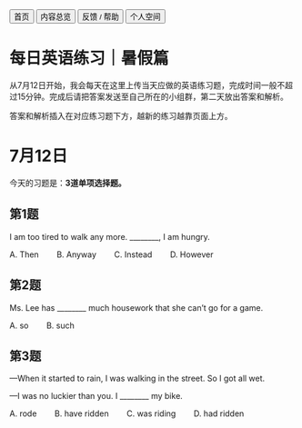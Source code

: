 <link rel="stylesheet" type="text/css" href="style.css">

<div class="btn-group">
<a href="https://zz19z-2021-2.github.io/"><button class="button">首页</button></a>
<a href="https://zz19z-2021-2.github.io/overview.html"><button class="button">内容总览</button></a>
<a href="https://zz19z-2021-2.github.io/feedback.html"><button class="button">反馈 / 帮助</button></a>
<a href="https://zz19z-2021-2.github.io/Spaces/spaces.html"><button class="button">个人空间</button></a>
</div>

<p style="clear:both"></p>

# 每日英语练习｜暑假篇

从7月12日开始，我会每天在这里上传当天应做的英语练习题，完成时间一般不超过15分钟。完成后请把答案发送至自己所在的小组群，第二天放出答案和解析。

答案和解析插入在对应练习题下方，越新的练习越靠页面上方。

# 7月12日

今天的习题是：**3道单项选择题。**

## 第1题

I am too tired to walk any more. \_\_\_\_\_\_\_\_, I am hungry.

<p style="white-space: pre">A. Then        B. Anyway        C. Instead        D. However</p>

## 第2题

Ms. Lee has \_\_\_\_\_\_\_\_ much housework that she can’t go for a game.

<p style="white-space: pre">A. so        B. such</p>

## 第3题

—When it started to rain, I was walking in the street. So I got all wet.

—I was no luckier than you. I \_\_\_\_\_\_\_\_ my bike.

<p style="white-space: pre">A. rode        B. have ridden        C. was riding        D. had ridden</p>

